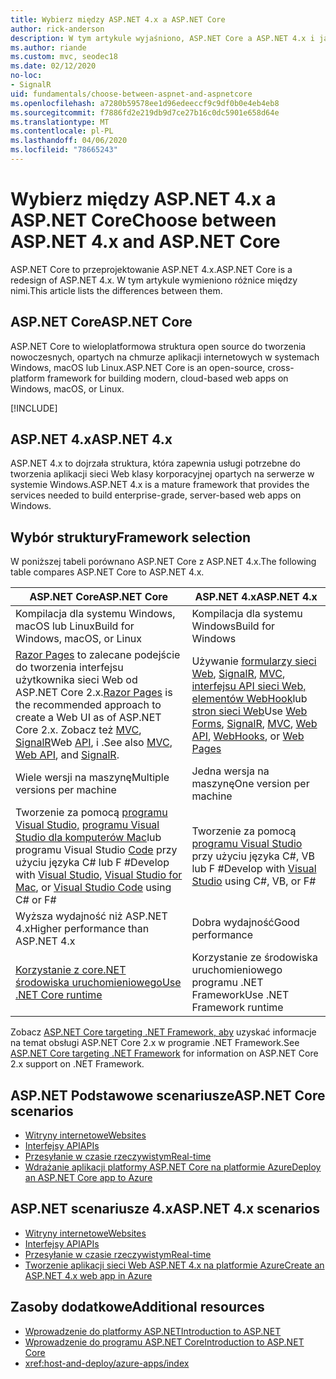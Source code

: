 ```yaml
---
title: Wybierz między ASP.NET 4.x a ASP.NET Core
author: rick-anderson
description: W tym artykule wyjaśniono, ASP.NET Core a ASP.NET 4.x i jak wybrać między nimi.
ms.author: riande
ms.custom: mvc, seodec18
ms.date: 02/12/2020
no-loc:
- SignalR
uid: fundamentals/choose-between-aspnet-and-aspnetcore
ms.openlocfilehash: a7280b59578ee1d96edeeccf9c9df0b0e4eb4eb8
ms.sourcegitcommit: f7886fd2e219db9d7ce27b16c0dc5901e658d64e
ms.translationtype: MT
ms.contentlocale: pl-PL
ms.lasthandoff: 04/06/2020
ms.locfileid: "78665243"
---
```

# <a name="choose-between-aspnet-4x-and-aspnet-core"></a><span data-ttu-id="21fc3-103">Wybierz między ASP.NET 4.x a ASP.NET Core</span><span class="sxs-lookup"><span data-stu-id="21fc3-103">Choose between ASP.NET 4.x and ASP.NET Core</span></span>

<span data-ttu-id="21fc3-104">ASP.NET Core to przeprojektowanie ASP.NET 4.x.</span><span class="sxs-lookup"><span data-stu-id="21fc3-104">ASP.NET Core is a redesign of ASP.NET 4.x.</span></span> <span data-ttu-id="21fc3-105">W tym artykule wymieniono różnice między nimi.</span><span class="sxs-lookup"><span data-stu-id="21fc3-105">This article lists the differences between them.</span></span>

## <a name="aspnet-core"></a><span data-ttu-id="21fc3-106">ASP.NET Core</span><span class="sxs-lookup"><span data-stu-id="21fc3-106">ASP.NET Core</span></span>

<span data-ttu-id="21fc3-107">ASP.NET Core to wieloplatformowa struktura open source do tworzenia nowoczesnych, opartych na chmurze aplikacji internetowych w systemach Windows, macOS lub Linux.</span><span class="sxs-lookup"><span data-stu-id="21fc3-107">ASP.NET Core is an open-source, cross-platform framework for building modern, cloud-based web apps on Windows, macOS, or Linux.</span></span>

[!INCLUDE[](~/includes/benefits.md)]

## <a name="aspnet-4x"></a><span data-ttu-id="21fc3-108">ASP.NET 4.x</span><span class="sxs-lookup"><span data-stu-id="21fc3-108">ASP.NET 4.x</span></span>

<span data-ttu-id="21fc3-109">ASP.NET 4.x to dojrzała struktura, która zapewnia usługi potrzebne do tworzenia aplikacji sieci Web klasy korporacyjnej opartych na serwerze w systemie Windows.</span><span class="sxs-lookup"><span data-stu-id="21fc3-109">ASP.NET 4.x is a mature framework that provides the services needed to build enterprise-grade, server-based web apps on Windows.</span></span>

## <a name="framework-selection"></a><span data-ttu-id="21fc3-110">Wybór struktury</span><span class="sxs-lookup"><span data-stu-id="21fc3-110">Framework selection</span></span>

<span data-ttu-id="21fc3-111">W poniższej tabeli porównano ASP.NET Core z ASP.NET 4.x.</span><span class="sxs-lookup"><span data-stu-id="21fc3-111">The following table compares ASP.NET Core to ASP.NET 4.x.</span></span>

| <span data-ttu-id="21fc3-112">ASP.NET Core</span><span class="sxs-lookup"><span data-stu-id="21fc3-112">ASP.NET Core</span></span> | <span data-ttu-id="21fc3-113">ASP.NET 4.x</span><span class="sxs-lookup"><span data-stu-id="21fc3-113">ASP.NET 4.x</span></span> |
|---|---|
|<span data-ttu-id="21fc3-114">Kompilacja dla systemu Windows, macOS lub Linux</span><span class="sxs-lookup"><span data-stu-id="21fc3-114">Build for Windows, macOS, or Linux</span></span>|<span data-ttu-id="21fc3-115">Kompilacja dla systemu Windows</span><span class="sxs-lookup"><span data-stu-id="21fc3-115">Build for Windows</span></span>|
|<span data-ttu-id="21fc3-116">[Razor Pages](xref:razor-pages/index) to zalecane podejście do tworzenia interfejsu użytkownika sieci Web od ASP.NET Core 2.x.</span><span class="sxs-lookup"><span data-stu-id="21fc3-116">[Razor Pages](xref:razor-pages/index) is the recommended approach to create a Web UI as of ASP.NET Core 2.x.</span></span> <span data-ttu-id="21fc3-117">Zobacz też [MVC](xref:mvc/overview), [SignalR](xref:signalr/introduction)Web [API](xref:tutorials/first-web-api), i .</span><span class="sxs-lookup"><span data-stu-id="21fc3-117">See also [MVC](xref:mvc/overview), [Web API](xref:tutorials/first-web-api), and [SignalR](xref:signalr/introduction).</span></span>|<span data-ttu-id="21fc3-118">Używanie [formularzy sieci Web](/aspnet/web-forms), [SignalR](/aspnet/signalr), [MVC](/aspnet/mvc), [interfejsu API sieci Web,](/aspnet/web-api/) [elementów WebHook](/aspnet/webhooks/)lub [stron sieci Web](/aspnet/web-pages)</span><span class="sxs-lookup"><span data-stu-id="21fc3-118">Use [Web Forms](/aspnet/web-forms), [SignalR](/aspnet/signalr), [MVC](/aspnet/mvc), [Web API](/aspnet/web-api/), [WebHooks](/aspnet/webhooks/), or [Web Pages](/aspnet/web-pages)</span></span>|
|<span data-ttu-id="21fc3-119">Wiele wersji na maszynę</span><span class="sxs-lookup"><span data-stu-id="21fc3-119">Multiple versions per machine</span></span>|<span data-ttu-id="21fc3-120">Jedna wersja na maszynę</span><span class="sxs-lookup"><span data-stu-id="21fc3-120">One version per machine</span></span>|
|<span data-ttu-id="21fc3-121">Tworzenie za pomocą [programu Visual Studio,](https://visualstudio.microsoft.com/vs/) [programu Visual Studio dla komputerów Mac](https://visualstudio.microsoft.com/vs/mac/)lub programu Visual Studio [Code](https://code.visualstudio.com/) przy użyciu języka C# lub F #</span><span class="sxs-lookup"><span data-stu-id="21fc3-121">Develop with [Visual Studio](https://visualstudio.microsoft.com/vs/), [Visual Studio for Mac](https://visualstudio.microsoft.com/vs/mac/), or [Visual Studio Code](https://code.visualstudio.com/) using C# or F#</span></span>|<span data-ttu-id="21fc3-122">Tworzenie za pomocą [programu Visual Studio](https://visualstudio.microsoft.com/vs/) przy użyciu języka C#, VB lub F #</span><span class="sxs-lookup"><span data-stu-id="21fc3-122">Develop with [Visual Studio](https://visualstudio.microsoft.com/vs/) using C#, VB, or F#</span></span>|
|<span data-ttu-id="21fc3-123">Wyższa wydajność niż ASP.NET 4.x</span><span class="sxs-lookup"><span data-stu-id="21fc3-123">Higher performance than ASP.NET 4.x</span></span>|<span data-ttu-id="21fc3-124">Dobra wydajność</span><span class="sxs-lookup"><span data-stu-id="21fc3-124">Good performance</span></span>|
|[<span data-ttu-id="21fc3-125">Korzystanie z core.NET środowiska uruchomieniowego</span><span class="sxs-lookup"><span data-stu-id="21fc3-125">Use .NET Core runtime</span></span>](/dotnet/standard/choosing-core-framework-server)|<span data-ttu-id="21fc3-126">Korzystanie ze środowiska uruchomieniowego programu .NET Framework</span><span class="sxs-lookup"><span data-stu-id="21fc3-126">Use .NET Framework runtime</span></span>|

<span data-ttu-id="21fc3-127">Zobacz [ASP.NET Core targeting .NET Framework, aby](xref:index#target-framework) uzyskać informacje na temat obsługi ASP.NET Core 2.x w programie .NET Framework.</span><span class="sxs-lookup"><span data-stu-id="21fc3-127">See [ASP.NET Core targeting .NET Framework](xref:index#target-framework) for information on ASP.NET Core 2.x support on .NET Framework.</span></span>

## <a name="aspnet-core-scenarios"></a><span data-ttu-id="21fc3-128">ASP.NET Podstawowe scenariusze</span><span class="sxs-lookup"><span data-stu-id="21fc3-128">ASP.NET Core scenarios</span></span>

* [<span data-ttu-id="21fc3-129">Witryny internetowe</span><span class="sxs-lookup"><span data-stu-id="21fc3-129">Websites</span></span>](xref:tutorials/first-mvc-app/index)
* [<span data-ttu-id="21fc3-130">Interfejsy API</span><span class="sxs-lookup"><span data-stu-id="21fc3-130">APIs</span></span>](xref:tutorials/first-web-api)
* [<span data-ttu-id="21fc3-131">Przesyłanie w czasie rzeczywistym</span><span class="sxs-lookup"><span data-stu-id="21fc3-131">Real-time</span></span>](xref:signalr/introduction)
* [<span data-ttu-id="21fc3-132">Wdrażanie aplikacji platformy ASP.NET Core na platformie Azure</span><span class="sxs-lookup"><span data-stu-id="21fc3-132">Deploy an ASP.NET Core app to Azure</span></span>](/azure/app-service/app-service-web-get-started-dotnet)

## <a name="aspnet-4x-scenarios"></a><span data-ttu-id="21fc3-133">ASP.NET scenariusze 4.x</span><span class="sxs-lookup"><span data-stu-id="21fc3-133">ASP.NET 4.x scenarios</span></span>

* [<span data-ttu-id="21fc3-134">Witryny internetowe</span><span class="sxs-lookup"><span data-stu-id="21fc3-134">Websites</span></span>](/aspnet/mvc)
* [<span data-ttu-id="21fc3-135">Interfejsy API</span><span class="sxs-lookup"><span data-stu-id="21fc3-135">APIs</span></span>](/aspnet/web-api)
* [<span data-ttu-id="21fc3-136">Przesyłanie w czasie rzeczywistym</span><span class="sxs-lookup"><span data-stu-id="21fc3-136">Real-time</span></span>](/aspnet/signalr)
* [<span data-ttu-id="21fc3-137">Tworzenie aplikacji sieci Web ASP.NET 4.x na platformie Azure</span><span class="sxs-lookup"><span data-stu-id="21fc3-137">Create an ASP.NET 4.x web app in Azure</span></span>](/azure/app-service/app-service-web-get-started-dotnet-framework)

## <a name="additional-resources"></a><span data-ttu-id="21fc3-138">Zasoby dodatkowe</span><span class="sxs-lookup"><span data-stu-id="21fc3-138">Additional resources</span></span>

* [<span data-ttu-id="21fc3-139">Wprowadzenie do platformy ASP.NET</span><span class="sxs-lookup"><span data-stu-id="21fc3-139">Introduction to ASP.NET</span></span>](/aspnet/overview)
* [<span data-ttu-id="21fc3-140">Wprowadzenie do programu ASP.NET Core</span><span class="sxs-lookup"><span data-stu-id="21fc3-140">Introduction to ASP.NET Core</span></span>](xref:index)
* <xref:host-and-deploy/azure-apps/index>
